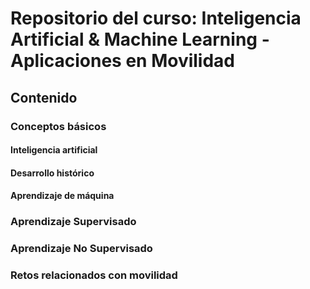 # Repositorio del curso: Inteligencia Artificial & Machine Learning - Aplicaciones en Movilidad

## Contenido

### Conceptos básicos
#### Inteligencia artificial
#### Desarrollo histórico
#### Aprendizaje de máquina

### Aprendizaje Supervisado

### Aprendizaje No Supervisado

### Retos relacionados con movilidad
